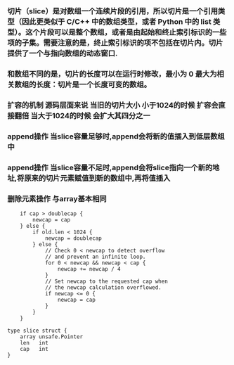### 切片（slice）是对数组一个连续片段的引用，所以切片是一个引用类型（因此更类似于 C/C++ 中的数组类型，或者 Python 中的 list 类型）。这个片段可以是整个数组，或者是由起始和终止索引标识的一些项的子集。需要注意的是，终止索引标识的项不包括在切片内。切片提供了一个与指向数组的动态窗口.
### 和数组不同的是，切片的长度可以在运行时修改，最小为 0 最大为相关数组的长度：切片是一个长度可变的数组。
### 扩容的机制 源码层面来说 当旧的切片大小 小于1024的时候  扩容会直接翻倍 当大于1024的时候 会扩大其四分之一
### append操作 当slice容量足够时,append会将新的值插入到低层数组中
### append操作 当slice容量不足时,append会将slice指向一个新的地址,将原来的切片元素赋值到新的数组中,再将值插入
### 删除元素操作 与array基本相同
```
	if cap > doublecap {
		newcap = cap
	} else {
		if old.len < 1024 {
			newcap = doublecap
		} else {
			// Check 0 < newcap to detect overflow
			// and prevent an infinite loop.
			for 0 < newcap && newcap < cap {
				newcap += newcap / 4
			}
			// Set newcap to the requested cap when
			// the newcap calculation overflowed.
			if newcap <= 0 {
				newcap = cap
			}
		}
	}
```
```
type slice struct {
    array unsafe.Pointer
    len   int
    cap   int
}
```